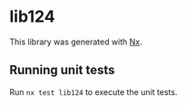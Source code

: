# lib124

This library was generated with [Nx](https://nx.dev).

## Running unit tests

Run `nx test lib124` to execute the unit tests.

